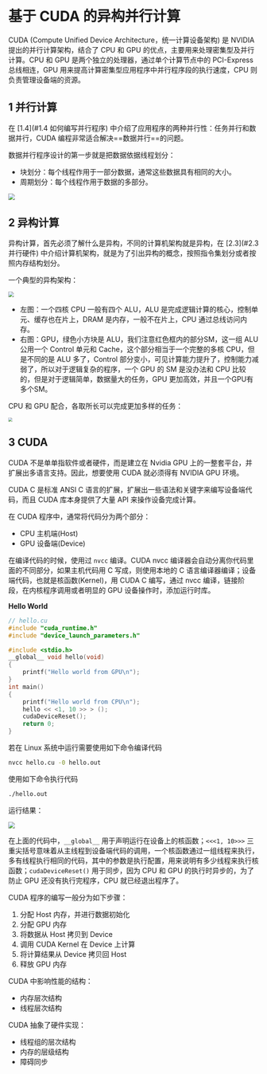 # 基于 CUDA 的异构并行计算

CUDA (Compute Unified Device Architecture，统一计算设备架构) 是 NVIDIA 提出的并行计算架构，结合了 CPU 和 GPU 的优点，主要用来处理密集型及并行计算。CPU 和 GPU 是两个独立的处理器，通过单个计算节点中的 PCI-Express 总线相连，GPU 用来提高计算密集型应用程序中并行程序段的执行速度，CPU 则负责管理设备端的资源。

## 1 并行计算

在 [1.4](#1.4 如何编写并行程序) 中介绍了应用程序的两种并行性：任务并行和数据并行，CUDA 编程非常适合解决==数据并行==的问题。

数据并行程序设计的第一步就是把数据依据线程划分：

* 块划分：每个线程作用于一部分数据，通常这些数据具有相同的大小。
* 周期划分：每个线程作用于数据的多部分。

<img src="https://amonologue-image-bed.oss-cn-chengdu.aliyuncs.com/2024/202410062343926.png" style="zoom:80%;" />



## 2 异构计算

异构计算，首先必须了解什么是异构，不同的计算机架构就是异构，在 [2.3](#2.3 并行硬件) 中介绍计算机架构，就是为了引出异构的概念，按照指令集划分或者按照内存结构划分。

一个典型的异构架构：

<img src="https://amonologue-image-bed.oss-cn-chengdu.aliyuncs.com/2024/202410062343234.png" style="zoom: 67%;" />

- 左图：一个四核 CPU 一般有四个 ALU，ALU 是完成逻辑计算的核心，控制单元、缓存也在片上，DRAM 是内存，一般不在片上，CPU 通过总线访问内存。
- 右图：GPU，绿色小方块是 ALU，我们注意红色框内的部分SM，这一组 ALU 公用一个 Control 单元和 Cache，这个部分相当于一个完整的多核 CPU，但是不同的是 ALU 多了，Control 部分变小，可见计算能力提升了，控制能力减弱了，所以对于逻辑复杂的程序，一个 GPU 的 SM 是没办法和 CPU 比较的，但是对于逻辑简单，数据量大的任务，GPU 更加高效，并且一个GPU有多个SM。

CPU 和 GPU 配合，各取所长可以完成更加多样的任务：

<img src="https://amonologue-image-bed.oss-cn-chengdu.aliyuncs.com/2024/202410062343686.png" style="zoom: 50%;" />



## 3 CUDA

CUDA 不是单单指软件或者硬件，而是建立在 Nvidia GPU 上的一整套平台，并扩展出多语言支持。因此，想要使用 CUDA 就必须得有 NVIDIA GPU 环境。

CUDA C 是标准 ANSI C 语言的扩展，扩展出一些语法和关键字来编写设备端代码，而且 CUDA 库本身提供了大量 API 来操作设备完成计算。

在 CUDA 程序中，通常将代码分为两个部分：

* CPU 主机端(Host)
* GPU 设备端(Device)

在编译代码的时候，使用过 `nvcc` 编译。CUDA nvcc 编译器会自动分离你代码里面的不同部分，如果主机代码用 C 写成，则使用本地的 C 语言编译器编译；设备端代码，也就是核函数(Kernel)，用 CUDA C 编写，通过 nvcc 编译，链接阶段，在内核程序调用或者明显的 GPU 设备操作时，添加运行时库。

**Hello World**

```c
// hello.cu
#include "cuda_runtime.h"
#include "device_launch_parameters.h"

#include <stdio.h>
__global__ void hello(void)
{
	printf("Hello world from GPU\n");
}
int main()
{
	printf("Hello world from CPU\n");
	hello << <1, 10 >> > ();
	cudaDeviceReset();
	return 0;
}
```

若在 Linux 系统中运行需要使用如下命令编译代码

```bash
nvcc hello.cu -0 hello.out
```

使用如下命令执行代码

```bash
./hello.out
```

运行结果：

<img src="https://amonologue-image-bed.oss-cn-chengdu.aliyuncs.com/2024/202410062343133.png" style="zoom: 80%;" />



在上面的代码中，`__global__` 用于声明运行在设备上的核函数；`<<<1, 10>>>` 三重尖括号意味着从主线程到设备端代码的调用，一个核函数通过一组线程来执行，多有线程执行相同的代码，其中的参数是执行配置，用来说明有多少线程来执行核函数；`cudaDeviceReset()` 用于同步，因为 CPU 和 GPU 的执行时异步的，为了防止 GPU 还没有执行完程序，CPU 就已经退出程序了。

CUDA 程序的编写一般分为如下步骤：

1. 分配 Host 内存，并进行数据初始化
2. 分配 GPU 内存
3. 将数据从 Host 拷贝到 Device
4. 调用 CUDA Kernel 在 Device 上计算
5. 将计算结果从 Device 拷贝回 Host
6. 释放 GPU 内存

CUDA 中影响性能的结构：

* 内存层次结构
* 线程层次结构

CUDA 抽象了硬件实现：

* 线程组的层次结构
* 内存的层级结构
* 障碍同步